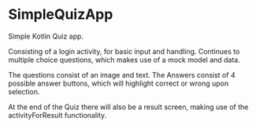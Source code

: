 # SimpleQuizApp

Simple Kotlin Quiz app.

Consisting of a login activity, for basic input and handling.
Continues to multiple choice questions, which makes use of a mock model and data.

The questions consist of an image and text.
The Answers consist of 4 possible answer buttons, which will highlight correct or wrong upon selection.

At the end of the Quiz there will also be a result screen, making use of the activityForResult functionality.
